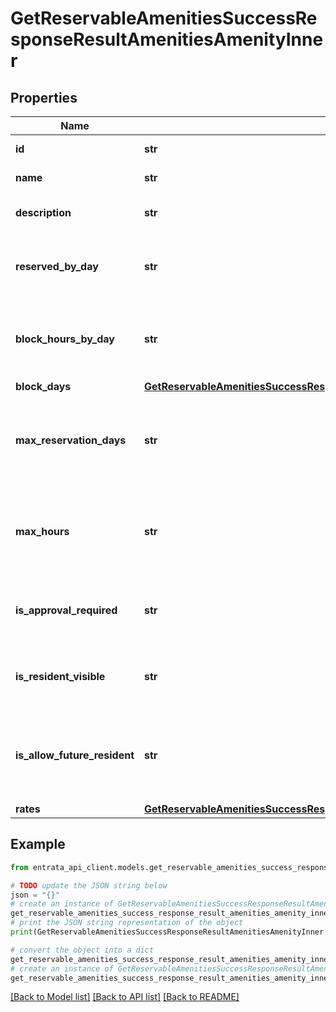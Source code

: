 # GetReservableAmenitiesSuccessResponseResultAmenitiesAmenityInner


## Properties

Name | Type | Description | Notes
------------ | ------------- | ------------- | -------------
**id** | **str** | ID of the amenity | 
**name** | **str** | Name of the amenity | 
**description** | **str** | Description of the amenity | [optional] 
**reserved_by_day** | **str** | Indicates whether the amenity is reserved by day | 
**block_hours_by_day** | **str** | Indicates how many hours per day the amenity is blocked | 
**block_days** | [**GetReservableAmenitiesSuccessResponseResultAmenitiesAmenityInnerBlockDays**](GetReservableAmenitiesSuccessResponseResultAmenitiesAmenityInnerBlockDays.md) |  | [optional] 
**max_reservation_days** | **str** | Maximum number of days in advance a resident can reserve the amenity | 
**max_hours** | **str** | Maximum number of hours that can be reserved for the amenity | 
**is_approval_required** | **str** | Whether approval is required for reserving the amenity | 
**is_resident_visible** | **str** | Indicates whether the amenity is visible to residents | 
**is_allow_future_resident** | **str** | Indicates whether future residents are allowed to reserve the amenity | 
**rates** | [**GetReservableAmenitiesSuccessResponseResultAmenitiesAmenityInnerRates**](GetReservableAmenitiesSuccessResponseResultAmenitiesAmenityInnerRates.md) |  | [optional] 

## Example

```python
from entrata_api_client.models.get_reservable_amenities_success_response_result_amenities_amenity_inner import GetReservableAmenitiesSuccessResponseResultAmenitiesAmenityInner

# TODO update the JSON string below
json = "{}"
# create an instance of GetReservableAmenitiesSuccessResponseResultAmenitiesAmenityInner from a JSON string
get_reservable_amenities_success_response_result_amenities_amenity_inner_instance = GetReservableAmenitiesSuccessResponseResultAmenitiesAmenityInner.from_json(json)
# print the JSON string representation of the object
print(GetReservableAmenitiesSuccessResponseResultAmenitiesAmenityInner.to_json())

# convert the object into a dict
get_reservable_amenities_success_response_result_amenities_amenity_inner_dict = get_reservable_amenities_success_response_result_amenities_amenity_inner_instance.to_dict()
# create an instance of GetReservableAmenitiesSuccessResponseResultAmenitiesAmenityInner from a dict
get_reservable_amenities_success_response_result_amenities_amenity_inner_from_dict = GetReservableAmenitiesSuccessResponseResultAmenitiesAmenityInner.from_dict(get_reservable_amenities_success_response_result_amenities_amenity_inner_dict)
```
[[Back to Model list]](../README.md#documentation-for-models) [[Back to API list]](../README.md#documentation-for-api-endpoints) [[Back to README]](../README.md)


